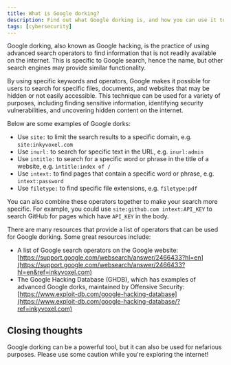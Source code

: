 ```yaml
---
title: What is Google dorking?
description: Find out what Google dorking is, and how you can use it to find hidden content on the internet.
tags: [cybersecurity]
---
```


Google dorking, also known as Google hacking, is the practice of using advanced search operators to find information that is not readily available on the internet. This is specific to Google search, hence the name, but other search engines may provide similar functionality.

By using specific keywords and operators, Google makes it possible for users to search for specific files, documents, and websites that may be hidden or not easily accessible. This technique can be used for a variety of purposes, including finding sensitive information, identifying security vulnerabilities, and uncovering hidden content on the internet.

Below are some examples of Google dorks:

- Use `site:` to limit the search results to a specific domain, e.g. `site:inkyvoxel.com`
- Use `inurl:` to search for specific text in the URL, e.g. `inurl:admin`
- Use `intitle:` to search for a specific word or phrase in the title of a website, e.g. `intitle:index of /`
- Use `intext:` to find pages that contain a specific word or phrase, e.g. `intext:password`
- Use `filetype:` to find specific file extensions, e.g. `filetype:pdf`

You can also combine these operators together to make your search more specific. For example, you could use `site:github.com intext:API_KEY` to search GitHub for pages which have `API_KEY` in the body.

There are many resources that provide a list of operators that can be used for Google dorking. Some great resources include:

- A list of Google search operators on the Google website: [https://support.google.com/websearch/answer/2466433?hl=en](https://support.google.com/websearch/answer/2466433?hl=en&ref=inkyvoxel.com)
- The Google Hacking Database (GHDB), which has examples of advanced Google dorks, maintained by Offensive Security: [https://www.exploit-db.com/google-hacking-database](https://www.exploit-db.com/google-hacking-database/?ref=inkyvoxel.com)

## Closing thoughts

Google dorking can be a powerful tool, but it can also be used for nefarious purposes. Please use some caution while you're exploring the internet!
